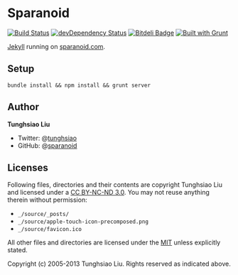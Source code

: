 # Sparanoid
[![Build Status](https://travis-ci.org/sparanoid/sparanoid.com.png)](https://travis-ci.org/sparanoid/sparanoid.com)
[![devDependency Status](https://david-dm.org/sparanoid/sparanoid.com/dev-status.png)](https://david-dm.org/sparanoid/sparanoid.com#info=devDependencies)
[![Bitdeli Badge](https://d2weczhvl823v0.cloudfront.net/sparanoid/sparanoid.com/trend.png)](https://bitdeli.com/free)
[![Built with Grunt](https://cdn.gruntjs.com/builtwith.png)](http://gruntjs.com/)

[Jekyll](https://github.com/mojombo/jekyll) running on [sparanoid.com](http://sparanoid.com/).

## Setup

    bundle install && npm install && grunt server

## Author

**Tunghsiao Liu**

- Twitter: @[tunghsiao](http://twitter.com/tunghsiao)
- GitHub: @[sparanoid](http://github.com/sparanoid)

## Licenses

Following files, directories and their contents are copyright Tunghsiao Liu and licensed under a [CC BY-NC-ND 3.0](http://creativecommons.org/licenses/by-nc-nd/3.0/). You may not reuse anything therein without permission:

- `_/source/_posts/`
- `_/source/apple-touch-icon-precomposed.png`
- `_/source/favicon.ico`

All other files and directories are licensed under the [MIT](http://www.opensource.org/licenses/mit-license.php) unless explicitly stated.

Copyright (c) 2005-2013 Tunghsiao Liu. Rights reserved as indicated above.
